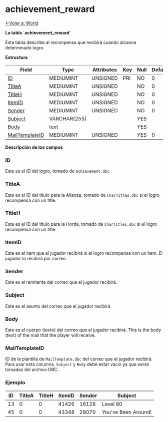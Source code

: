 # achievement\_reward

[<-Voler a: World](database-world.md)

**La tabla \`achievement\_reward\`**

Esta tabla describe al recompensa que recibirá cuando alcance determinado logro.

**Estructura**

| Field               | Type         | Attributes | Key | Null | Default | Extra | Comment |
| ------------------- | ------------ | ---------- | --- | ---- | ------- | ----- | ------- |
| [ID][1]             | MEDIUMINT    | UNSIGNED   | PRI | NO   | 0       |       |         |
| [TitleA][2]         | MEDIUMINT    | UNSIGNED   |     | NO   | 0       |       |         |
| [TitleH][3]         | MEDIUMINT    | UNSIGNED   |     | NO   | 0       |       |         |
| [ItemID][4]         | MEDIUMINT    | UNSIGNED   |     | NO   | 0       |       |         |
| [Sender][5]         | MEDIUMINT    | UNSIGNED   |     | NO   | 0       |       |         |
| [Subject][6]        | VARCHAR(255) |            |     | YES  |         |       |         |
| [Body][7]           | text         |            |     | YES  |         |       |         |
| [MailTemplateID][8] | MEDIUMINT    | UNSIGNED   |     | YES  | 0       |       |         |

[1]: #id
[2]: #titlea
[3]: #titleh
[4]: #itemid
[5]: #sender
[6]: #subject
[7]: #body
[8]: #mailtemplateid

**Descripción de los campos**

### ID

Este es el ID del logro, tomado de `Achievement.dbc`.

### TitleA

Este es el ID del título para la Alianza, tomado de `CharTitles.dbc` si el logro recompensa con un title.

### TitleH

Este es el ID del título para la Horda, tomado de `CharTitles.dbc` si el logro recompensa con un title.

### ItemID

Este es el item que el jugador recibirá si el logro recompensa con un item. El jugador lo recibirá por correo.

### Sender

Este es el remitente del correo que el jugador recibirá.

### Subject

Este es el asunto del correo que el jugador recibirá.

### Body

Este es el cuerpo (texto) del correo que el jugador recibirá. This is the body (text) of the mail that the player will receive.

### MailTemplateID

ID de la plantilla de `MailTemplate.dbc` del correo que el jugador recibirá. Para usar esta columna, `Subject` y `Body` debe estar vacio ya que serán tomadas del archivo DBC.

### Ejemplo

| ID  | TitleA | TitleH | ItemID | Sender | Subject             |
| --- | ------ | ------ | ------ | ------ | ------------------- |
| 13  | 0      | 0      | 41426  | 16128  | Level 80            |
| 45  | 0      | 0      | 43348  | 28070  | You've Been Around! |
